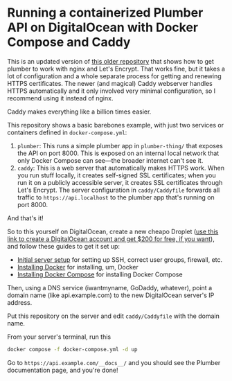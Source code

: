 # Running a containerized Plumber API on DigitalOcean with Docker Compose and Caddy <!-- omit in toc -->

This is an updated version of [this older repository](https://github.com/andrewheiss/docker-plumber-nginx-letsencrypt) that shows how to get plumber to work with nginx and Let's Encrypt. That works fine, but it takes a lot of configuration and a whole separate process for getting and renewing HTTPS certificates. The newer (and magical) Caddy webserver handles HTTPS automatically and it only involved very minimal configuration, so I recommend using it instead of nginx. 

Caddy makes everything like a billion times easier.

This repository shows a basic barebones example, with just two services or containers defined in `docker-compose.yml`:

1. `plumber`: This runs a simple plumber app in `plumber-thing/` that exposes the API on port 8000. This is exposed on an internal local network that only Docker Compose can see—the broader internet can't see it. 
2. `caddy`: This is a web server that automatically makes HTTPS work. When you run stuff locally, it creates self-signed SSL certificates; when you run it on a publicly accessible server, it creates SSL certificates through Let's Encrypt. The server configuration in `caddy/Caddyfile` forwards all traffic to `https://api.localhost` to the plumber app that's running on port 8000.

And that's it!

So to this yourself on DigitalOcean, create a new cheapo Droplet ([use this link to create a DigitalOcean account and get $200 for free, if you want](https://m.do.co/c/cec0de11762e)), and follow these guides to get it set up:

- [Initial server setup](https://www.digitalocean.com/community/tutorials/initial-server-setup-with-ubuntu-22-04) for setting up SSH, correct user groups, firewall, etc.
- [Installing Docker](https://www.digitalocean.com/community/tutorials/how-to-install-and-use-docker-on-ubuntu-22-04) for installing, um, Docker
- [Installing Docker Compose](https://www.digitalocean.com/community/tutorials/how-to-install-and-use-docker-compose-on-ubuntu-22-04) for installing Docker Compose

Then, using a DNS service (iwantmyname, GoDaddy, whatever), point a domain name (like api.example.com) to the new DigitalOcean server's IP address.

Put this repository on the server and edit `caddy/Caddyfile` with the domain name.

From your server's terminal, run this

```sh
docker compose -f docker-compose.yml -d up
```

Go to `https://api.example.com/__docs__/` and you should see the Plumber documentation page, and you're done!
